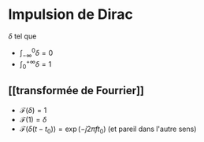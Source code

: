 # Impulsion de Dirac

$\delta$ tel que

- $\int_{-\infty}^0 \delta = 0$
- $\int_{0}^{+\infty} \delta = 1$

## [[transformée de Fourrier]]

- $\mathcal{F}(\delta) = 1$
- $\mathcal{F}(1) = \delta$
- $\mathcal{F}(\delta(t-t_0)) = \operatorname{exp}(-j2 \pi ft_0)$ (et pareil dans l'autre sens)

